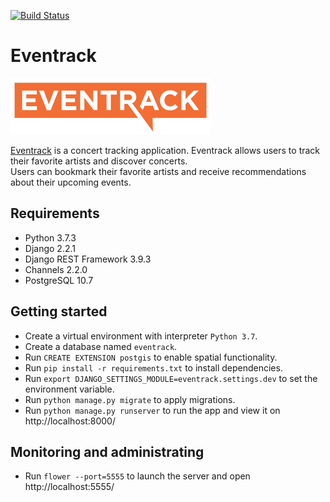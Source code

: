 [![Build Status](https://travis-ci.org/FedorSelitsky/eventrack.svg?branch=master)](https://travis-ci.org/FedorSelitsky/eventrack)

# Eventrack

[![Eventrack logo](https://github.com/FedorSelitsky/eventrack/blob/master/event/static/event/images/logo.png)](https://eventrack.org/)

[Eventrack](https://eventrack.org/) is a concert tracking application. Eventrack allows users to track their favorite artists and discover concerts.  
Users can bookmark their favorite artists and receive recommendations about their upcoming events.

## Requirements

* Python 3.7.3
* Django 2.2.1
* Django REST Framework 3.9.3
* Channels 2.2.0
* PostgreSQL 10.7

## Getting started

* Create a virtual environment with interpreter `Python 3.7`.
* Create a database named `eventrack`.
* Run `CREATE EXTENSION postgis` to enable spatial functionality.
* Run `pip install -r requirements.txt` to install dependencies.
* Run `export DJANGO_SETTINGS_MODULE=eventrack.settings.dev` to set the environment variable.
* Run `python manage.py migrate` to apply migrations.
* Run `python manage.py runserver` to run the app and view it on http://localhost:8000/

## Monitoring and administrating

* Run `flower --port=5555` to launch the server and open http://localhost:5555/
